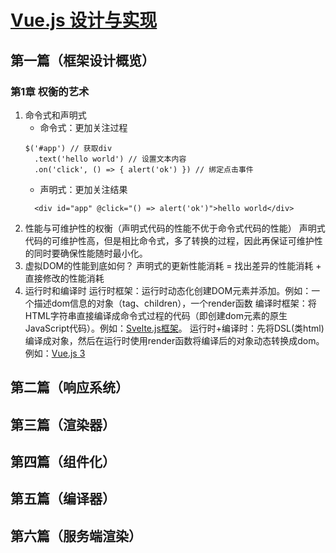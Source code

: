 # [Vue.js 设计与实现](https://book.douban.com/subject/35768338/)

## 第一篇（框架设计概览）

### 第1章 权衡的艺术

1. 命令式和声明式
   - 命令式：更加关注过程
   ```
   $('#app') // 获取div
     .text('hello world') // 设置文本内容
     .on('click', () => { alert('ok') }) // 绑定点击事件
   ```
   - 声明式：更加关注结果
   ```
     <div id="app" @click="() => alert('ok')">hello world</div>
   ```
2. 性能与可维护性的权衡（声明式代码的性能不优于命令式代码的性能）
   声明式代码的可维护性高，但是相比命令式，多了转换的过程，因此再保证可维护性的同时要确保性能随时最小化。
3. 虚拟DOM的性能到底如何？
   声明式的更新性能消耗 = 找出差异的性能消耗 + 直接修改的性能消耗
4. 运行时和编译时
   运行时框架：运行时动态化创建DOM元素并添加。例如：一个描述dom信息的对象（tag、children），一个render函数
   编译时框架：将HTML字符串直接编译成命令式过程的代码（即创建dom元素的原生JavaScript代码）。例如：[Svelte.js框架](https://github.com/sveltejs/svelte)。
   运行时+编译时：先将DSL(类html)编译成对象，然后在运行时使用render函数将编译后的对象动态转换成dom。 例如：[Vue.js 3](https://github.com/vuejs/core)

## 第二篇（响应系统）

## 第三篇（渲染器）

## 第四篇（组件化）

## 第五篇（编译器）

## 第六篇（服务端渲染）
